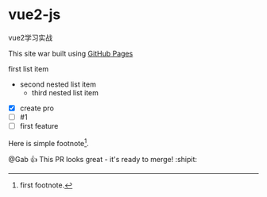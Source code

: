# vue2-js
vue2学习实战

This site war built using [GitHub Pages](https://pages.github.com/)

first list item 
- second nested list item
  - third nested list item

- [x] create pro
- [ ] #1
- [ ] first feature

Here is simple footnote[^1].
[^1]: first footnote.

<!--This content will not appear in rendered Markerdown-->

@Gab  :+1: This PR looks great - it's ready to merge! :shipit:
